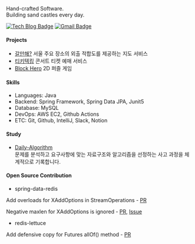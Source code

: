 Hand-crafted Software.  
Building sand castles every day.

[![Tech Blog Badge](http://img.shields.io/badge/-Tech%20blog-black?style=flat-square&logo=github&link=https://jinkshower.github.io/)](https://jinkshower.github.io/)
[![Gmail Badge](http://img.shields.io/badge/-Gmail-D14836?style=flat-square&logo=gmail&logoColor=white&link=mailto:iht611627@gmail.com)](mailto:iht611627@gmail.com)

#### Projects

- [갈만해?](https://github.com/jinkshower/galmanhae) 서울 주요 장소의 외출 적합도를 제공하는 지도 서비스
- [티키텍킹](https://github.com/lay-down-coding/tickitecking) 콘서트 티켓 예매 서비스
- [Block Hero](https://github.com/jinkshower/BlockHero) 2D 퍼즐 게임

#### Skills

- Languages: Java
- Backend: Spring Framework, Spring Data JPA, Junit5
- Database: MySQL
- DevOps: AWS EC2, Github Actions
- ETC: Git, Github, IntelliJ, Slack, Notion

#### Study

- [Daily-Algorithm](https://github.com/jinkshower/Daily-Algorithms)  
문제를 분석하고 요구사항에 맞는 자료구조와 알고리즘을 선정하는 사고 과정을 체계적으로 기록합니다.

#### Open Source Contribution

- spring-data-redis

Add overloads for XAddOptions in StreamOperations - [PR](https://github.com/spring-projects/spring-data-redis/pull/2936)

Negative maxlen for XAddOptions is ignored - [PR](https://github.com/spring-projects/spring-data-redis/pull/2985), 
 [Issue](https://github.com/spring-projects/spring-data-redis/issues/2982)

- redis-lettuce

Add defensive copy for Futures allOf() method - [PR](https://github.com/redis/lettuce/pull/2943)
